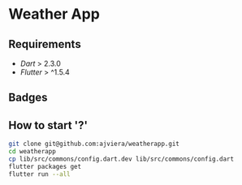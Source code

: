 # Weather App

## Requirements

- _Dart_ > 2.3.0
- _Flutter_ > ^1.5.4

## Badges

## How to start '?'

```sh
git clone git@github.com:ajviera/weatherapp.git
cd weatherapp
cp lib/src/commons/config.dart.dev lib/src/commons/config.dart
flutter packages get
flutter run --all
```
